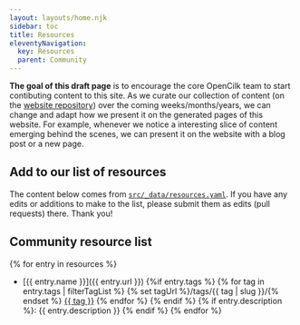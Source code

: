 ```yaml
---
layout: layouts/home.njk
sidebar: toc
title: Resources
eleventyNavigation:
  key: Resources
  parent: Community
---
```


**The goal of this draft page** is to encourage the core OpenCilk team to start contibuting content to this site. As we curate our collection of content (on the [website repository](https://github.com/OpenCilk/www.opencilk.org/)) over the coming weeks/months/years, we can change and adapt how we present it on the generated pages of this website. For example, whenever we notice a interesting slice of content emerging behind the scenes, we can present it on the website with a blog post or a new page.

## Add to our list of resources

The content below comes from [`src/_data/resources.yaml`](https://github.com/OpenCilk/www.opencilk.org/blob/main/src/_data/resources.yaml). If you have any edits or additions to make to the list, please submit them as edits (pull requests) there. Thank you!

## Community resource list

{% for entry in resources %}
 - [{{ entry.name }}]({{ entry.url }}) {%if entry.tags %} {% for tag in entry.tags | filterTagList %} {% set tagUrl %}/tags/{{ tag | slug }}/{% endset %} <a href="{{ tagUrl | url }}" class="post-tag">{{ tag }}</a> {% endfor %} {% endif %} {% if entry.description %}: {{ entry.description }} {% endif %}
{% endfor %}